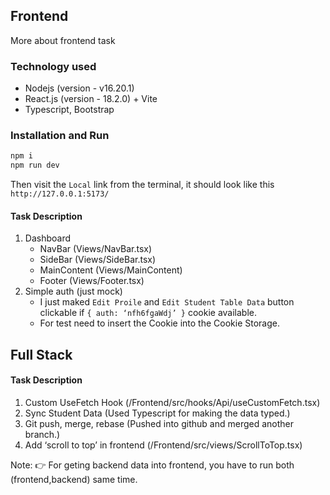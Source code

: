 ## Frontend

More about frontend task

### Technology used

- Nodejs (version - v16.20.1)
- React.js (version - 18.2.0) + Vite
- Typescript, Bootstrap

### Installation and Run

```bash
npm i
npm run dev
```

Then visit the `Local` link from the terminal, it should look like this `http://127.0.0.1:5173/`

#### Task Description

1. Dashboard
   - NavBar (Views/NavBar.tsx)
   - SideBar (Views/SideBar.tsx)
   - MainContent (Views/MainContent)
   - Footer (Views/Footer.tsx)
2. Simple auth (just mock)
   - I just maked `Edit Proile` and `Edit Student Table Data` button clickable if `{ auth: ‘nfh6fgaWdj’ }` cookie available.
   - For test need to insert the Cookie into the Cookie Storage.

## Full Stack

#### Task Description
1. Custom UseFetch Hook (/Frontend/src/hooks/Api/useCustomFetch.tsx)
2. Sync Student Data (Used Typescript for making the data typed.)
3. Git push, merge, rebase (Pushed into github and merged another branch.)
4. Add ‘scroll to top’ in frontend (/Frontend/src/views/ScrollToTop.tsx)

Note: 👉 For geting backend data into frontend, you have to run both (frontend,backend) same time.